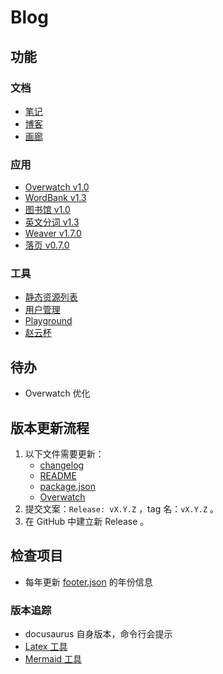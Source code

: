 # Blog

## 功能

### 文档

-   [笔记](https://blog.talaxy.cn/docs/doc-intro)
-   [博客](https://blog.talaxy.cn/blog)
-   [画廊](https://blog.talaxy.cn/gallery)

### 应用

-   [Overwatch v1.0](https://blog.talaxy.cn/ow)
-   [WordBank v1.3](https://blog.talaxy.cn/word-bank)
-   [图书馆 v1.0](https://blog.talaxy.cn/bookshelf)
-   [英文分词 v1.3](https://blog.talaxy.cn/playground/tokenize)
-   [Weaver v1.7.0](https://blog.talaxy.cn/weaver)
-   [落页 v0.7.0](https://blog.talaxy.cn/luoye)

### 工具

-   [静态资源列表](https://blog.talaxy.cn/resource)
-   [用户管理](https://blog.talaxy.cn/user)
-   [Playground](https://blog.talaxy.cn/playground)
-   [赵云杯](https://blog.talaxy.cn/zhaoyun)

## 待办

-   Overwatch 优化

## 版本更新流程

1. 以下文件需要更新：
    - [changelog](src/pages/changelog.md)
    - [README](README.md)
    - [package.json](package.json)
    - [Overwatch](src/modules/ow/docs/CHANGELOG.md)
2. 提交文案：`Release: vX.Y.Z` ，tag 名：`vX.Y.Z` 。
3. 在 GitHub 中建立新 Release 。

## 检查项目

-   每年更新 [footer.json](i18n/zh-cn/docusaurus-theme-classic/footer.json) 的年份信息

### 版本追踪

-   docusaurus 自身版本，命令行会提示
-   [Latex 工具](https://docusaurus.io/docs/markdown-features/math-equations)
-   [Mermaid 工具](https://docusaurus.io/docs/markdown-features/diagrams)
